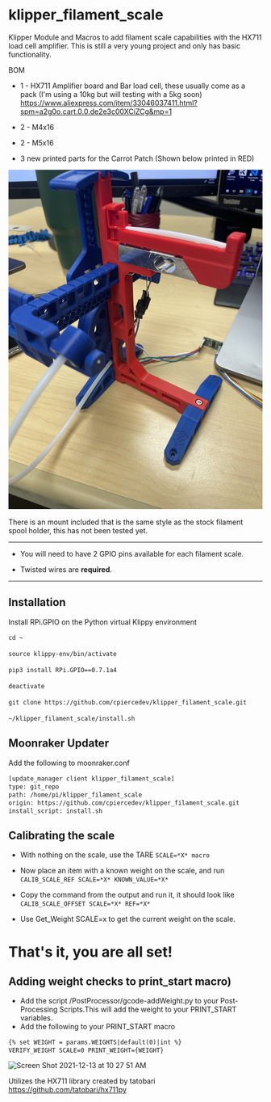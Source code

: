 # klipper_filament_scale
Klipper Module and Macros to add filament scale capabilities with the HX711 load cell amplifier. This is still a very young project and only has basic functionality.

BOM
- 1 - HX711 Amplifier board and Bar load cell, these usually come as a pack (I'm using a 10kg but will testing with a 5kg soon) https://www.aliexpress.com/item/33046037411.html?spm=a2g0o.cart.0.0.de2e3c00XCiZCg&mp=1

- 2 - M4x16

- 2 - M5x16

- 3 new printed parts for the Carrot Patch (Shown below printed in RED)

![ERCP with Load Cell](./Pictures/IMG_4161.jpeg?raw=true)

There is an mount included that is the same style as the stock filament spool holder, this has not been tested yet.

---

- You will need to have 2 GPIO pins available for each filament scale.

- Twisted wires are **required**.

--- 

## Installation
Install RPi.GPIO on the Python virtual Klippy environment

```
cd ~

source klippy-env/bin/activate

pip3 install RPi.GPIO==0.7.1a4

deactivate

git clone https://github.com/cpiercedev/klipper_filament_scale.git

~/klipper_filament_scale/install.sh

```
## Moonraker Updater
Add the following to moonraker.conf
```
[update_manager client klipper_filament_scale]
type: git_repo
path: /home/pi/klipper_filament_scale
origin: https://github.com/cpiercedev/klipper_filament_scale.git
install_script: install.sh
```

## Calibrating the scale

- With nothing on the scale, use the TARE `SCALE=*X* macro`
- Now place an item with a known weight on the scale, and run `CALIB_SCALE_REF SCALE=*X* KNOWN_VALUE=*X*`
- Copy the command from the output and run it, it should look like `CALIB_SCALE_OFFSET SCALE=*X* REF=*X*`

- Use Get_Weight SCALE=x to get the current weight on the scale.
# That's it, you are all set!


## Adding weight checks to print_start macro)


- Add the script /PostProcessor/gcode-addWeight.py to your Post-Processing Scripts.This will add the weight to your PRINT_START variables. 
- Add the following to your PRINT_START macro
```    
{% set WEIGHT = params.WEIGHTS|default(0)|int %}
VERIFY_WEIGHT SCALE=0 PRINT_WEIGHT={WEIGHT}
 ```

<img width="1138" alt="Screen Shot 2021-12-13 at 10 27 51 AM" src="https://user-images.githubusercontent.com/43823548/145867826-4c6c122d-b21a-4309-93a6-996b3a1bf893.png">


Utilizes the HX711 library created by tatobari https://github.com/tatobari/hx711py
